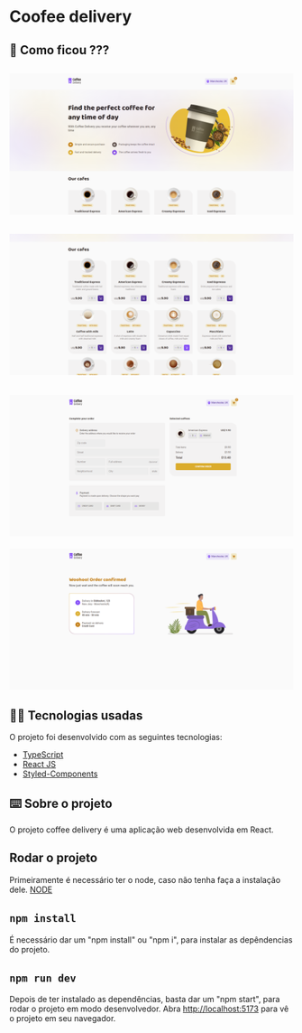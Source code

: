 # Coofee delivery

## 👀 Como ficou ???

<img src="./images/1.png" width="600px"></img>
----------
<img src="./images/2.png" width="600px"></img>
----------
<img src="./images/3.png" width="600px"></img>
----------
<img src="./images/4.png" width="600px"></img>


## 🧑‍💻 Tecnologias usadas

O projeto foi desenvolvido com as seguintes tecnologias:
- [TypeScript](https://www.typescriptlang.org/)
- [React JS](https://pt-br.reactjs.org/)
- [Styled-Components](https://styled-components.com/)

## ⌨️ Sobre o projeto

O projeto coffee delivery é uma aplicação web desenvolvida em React. 

## Rodar o projeto

Primeiramente é necessário ter o node, caso não tenha faça a instalação dele. [NODE](https://nodejs.org/en/download/) 

## `npm install`

É necessário dar um "npm install" ou "npm i", para instalar as depêndencias do projeto.

## `npm run dev`

Depois de ter instalado as dependências, basta dar um "npm start", para rodar o projeto em modo desenvolvedor. Abra [http://localhost:5173](http://localhost:5173) para vê o projeto em seu navegador.
